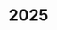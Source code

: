 ---
title: 2025
summary: Here's the continuing history of our little renovation project.
description: Explore some of my recent posts.
weight: 1
---